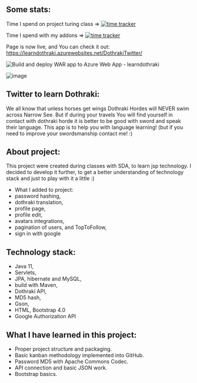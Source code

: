 Some stats:
-

Time I spend on project turing class => [![time tracker](https://wakatime.com/badge/github/StanislawNagorski/TwitterForDothraki.svg)](https://wakatime.com/badge/github/StanislawNagorski/TwitterForDothraki)

Time I spend with my addons => [![time tracker](https://wakatime.com/badge/github/StanislawNagorski/DothrakiTweeter.svg)](https://wakatime.com/badge/github/StanislawNagorski/DothrakiTweeter)

Page is now live, and You can check it out: https://learndothraki.azurewebsites.net/DothrakiTwitter/

![Build and deploy WAR app to Azure Web App - learndothraki](https://github.com/StanislawNagorski/DothrakiTweeter/workflows/Build%20and%20deploy%20WAR%20app%20to%20Azure%20Web%20App%20-%20learndothraki/badge.svg)

![image](https://user-images.githubusercontent.com/60883168/101258837-6e5f7780-3725-11eb-9451-bd53f02282c9.png)

Twitter to learn Dothraki:
-
We all know that unless horses get wings Dothraki Hordes will NEVER swim across Narrow See.
But if during your travels You will find yourself in contact with dothraki horde it is better to 
be good with sword and speak their language.
This app is to help you with language learning! (but if you need to improve your swordsmanship contact me! :)

About project:
-
This project were created during classes with SDA, to learn jsp technology. 
I decided to develop it further, to get a better understanding of technology stack 
and just to play with it a little :)
- What I added to project:
- password hashing,
- dothraki translation, 
- profile page,
- profile edit,
- avatars integrations,
- pagination of users, and TopToFollow,
- sign in with google

Technology stack:
-
- Java 11,
- Servlets,
- JPA, hibernate and MySQL,
- build with Maven,
- Dothraki API,
- MD5 hash,
- Gson,
- HTML, Bootstrap 4.0
- Google Authorization API

What I have learned in this project:
-
- Proper project structure and packaging.
- Basic kanban methodology implemented into GitHub.
- Password MD5 with Apache Commons Codec.
- API connection and basic JSON work.
- Bootstrap basics.

